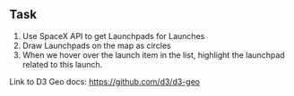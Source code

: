 ## Task

1. Use SpaceX API to get Launchpads for Launches
2. Draw Launchpads on the map as circles
3. When we hover over the launch item in the list, highlight 
the launchpad related to this launch.

Link to D3 Geo docs:
https://github.com/d3/d3-geo